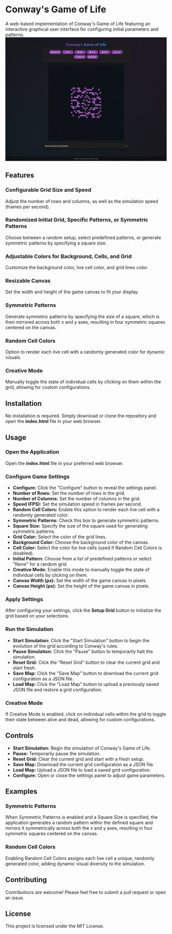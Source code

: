 # Conway's Game of Life

A web-based implementation of Conway's Game of Life featuring an interactive graphical user interface for configuring initial parameters and patterns.
![Conway online game](assets/screencapture-Conway-game.png)

## Features

### Configurable Grid Size and Speed
Adjust the number of rows and columns, as well as the simulation speed (frames per second).

### Randomized Initial Grid, Specific Patterns, or Symmetric Patterns
Choose between a random setup, select predefined patterns, or generate symmetric patterns by specifying a square size.

### Adjustable Colors for Background, Cells, and Grid
Customize the background color, live cell color, and grid lines color.

### Resizable Canvas
Set the width and height of the game canvas to fit your display.

### Symmetric Patterns
Generate symmetric patterns by specifying the size of a square, which is then mirrored across both x and y axes, resulting in four symmetric squares centered on the canvas.

### Random Cell Colors
Option to render each live cell with a randomly generated color for dynamic visuals.

### Creative Mode
Manually toggle the state of individual cells by clicking on them within the grid, allowing for custom configurations.

## Installation

No installation is required. Simply download or clone the repository and open the **index.html** file in your web browser.

## Usage

### Open the Application
Open the **index.html** file in your preferred web browser.

### Configure Game Settings
- **Configure:** Click the "Configure" button to reveal the settings panel.
- **Number of Rows:** Set the number of rows in the grid.
- **Number of Columns:** Set the number of columns in the grid.
- **Speed (FPS):** Set the simulation speed in frames per second.
- **Random Cell Colors:** Enable this option to render each live cell with a randomly generated color.
- **Symmetric Patterns:** Check this box to generate symmetric patterns.
- **Square Size:** Specify the size of the square used for generating symmetric patterns.
- **Grid Color:** Select the color of the grid lines.
- **Background Color:** Choose the background color of the canvas.
- **Cell Color:** Select the color for live cells (used if Random Cell Colors is disabled).
- **Initial Pattern:** Choose from a list of predefined patterns or select "None" for a random grid.
- **Creative Mode:** Enable this mode to manually toggle the state of individual cells by clicking on them.
- **Canvas Width (px):** Set the width of the game canvas in pixels.
- **Canvas Height (px):** Set the height of the game canvas in pixels.

### Apply Settings
After configuring your settings, click the **Setup Grid** button to initialize the grid based on your selections.

### Run the Simulation
- **Start Simulation:** Click the "Start Simulation" button to begin the evolution of the grid according to Conway's rules.
- **Pause Simulation:** Click the "Pause" button to temporarily halt the simulation.
- **Reset Grid:** Click the "Reset Grid" button to clear the current grid and start fresh.
- **Save Map:** Click the "Save Map" button to download the current grid configuration as a JSON file.
- **Load Map:** Click the "Load Map" button to upload a previously saved JSON file and restore a grid configuration.

### Creative Mode
If Creative Mode is enabled, click on individual cells within the grid to toggle their state between alive and dead, allowing for custom configurations.

## Controls

- **Start Simulation:** Begin the simulation of Conway's Game of Life.
- **Pause:** Temporarily pause the simulation.
- **Reset Grid:** Clear the current grid and start with a fresh setup.
- **Save Map:** Download the current grid configuration as a JSON file.
- **Load Map:** Upload a JSON file to load a saved grid configuration.
- **Configure:** Open or close the settings panel to adjust game parameters.

## Examples

### Symmetric Patterns
When Symmetric Patterns is enabled and a Square Size is specified, the application generates a random pattern within the defined square and mirrors it symmetrically across both the x and y axes, resulting in four symmetric squares centered on the canvas.

### Random Cell Colors
Enabling Random Cell Colors assigns each live cell a unique, randomly generated color, adding dynamic visual diversity to the simulation.

## Contributing

Contributions are welcome! Please feel free to submit a pull request or open an issue.

## License

This project is licensed under the MIT License.
